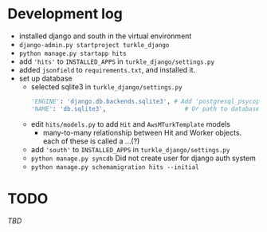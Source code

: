 # Development log #

- installed django and south in the virtual environment
- `django-admin.py startproject turkle_django`
- `python manage.py startapp hits`
- add `'hits'` to `INSTALLED_APPS` in `turkle_django/settings.py`
- added `jsonfield` to `requirements.txt`, and installed it.
- set up database
  - selected sqlite3 in `turkle_django/settings.py`
    ```python
    'ENGINE': 'django.db.backends.sqlite3', # Add 'postgresql_psycopg2', 'mysql', 'sqlite3' or 'oracle'.
    'NAME': 'db.sqlite3',                      # Or path to database file if using sqlite3.
    ```
  - edit `hits/models.py` to add `Hit` and `AwsMTurkTemplate` models
    - many-to-many relationship between Hit and Worker objects. each of these
      is called a ...(?)
  - add `'south'` to `INSTALLED_APPS` in `turkle_django/settings.py`
  - `python manage.py syncdb`
    Did not create user for django auth system
  - `python manage.py schemamigration hits --initial`

# TODO #

*TBD*
